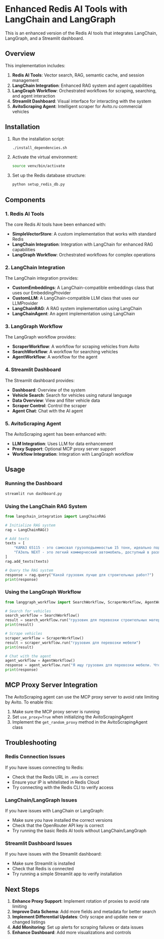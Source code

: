 # Enhanced Redis AI Tools with LangChain and LangGraph

This is an enhanced version of the Redis AI tools that integrates LangChain, LangGraph, and a Streamlit dashboard.

## Overview

This implementation includes:

1. **Redis AI Tools**: Vector search, RAG, semantic cache, and session management
2. **LangChain Integration**: Enhanced RAG system and agent capabilities
3. **LangGraph Workflow**: Orchestrated workflows for scraping, searching, and agent interaction
4. **Streamlit Dashboard**: Visual interface for interacting with the system
5. **AvitoScraping Agent**: Intelligent scraper for Avito.ru commercial vehicles

## Installation

1. Run the installation script:
   ```bash
   ./install_dependencies.sh
   ```

2. Activate the virtual environment:
   ```bash
   source venv/bin/activate
   ```

3. Set up the Redis database structure:
   ```bash
   python setup_redis_db.py
   ```

## Components

### 1. Redis AI Tools

The core Redis AI tools have been enhanced with:

- **SimpleVectorStore**: A custom implementation that works with standard Redis
- **LangChain Integration**: Integration with LangChain for enhanced RAG capabilities
- **LangGraph Workflow**: Orchestrated workflows for complex operations

### 2. LangChain Integration

The LangChain integration provides:

- **CustomEmbeddings**: A LangChain-compatible embeddings class that uses our EmbeddingProvider
- **CustomLLM**: A LangChain-compatible LLM class that uses our LLMProvider
- **LangChainRAG**: A RAG system implementation using LangChain
- **LangChainAgent**: An agent implementation using LangChain

### 3. LangGraph Workflow

The LangGraph workflow provides:

- **ScraperWorkflow**: A workflow for scraping vehicles from Avito
- **SearchWorkflow**: A workflow for searching vehicles
- **AgentWorkflow**: A workflow for the agent

### 4. Streamlit Dashboard

The Streamlit dashboard provides:

- **Dashboard**: Overview of the system
- **Vehicle Search**: Search for vehicles using natural language
- **Data Overview**: View and filter vehicle data
- **Scraper Control**: Control the scraper
- **Agent Chat**: Chat with the AI agent

### 5. AvitoScraping Agent

The AvitoScraping agent has been enhanced with:

- **LLM Integration**: Uses LLM for data enhancement
- **Proxy Support**: Optional MCP proxy server support
- **Workflow Integration**: Integration with LangGraph workflow

## Usage

### Running the Dashboard

```bash
streamlit run dashboard.py
```

### Using the LangChain RAG System

```python
from langchain_integration import LangChainRAG

# Initialize RAG system
rag = LangChainRAG()

# Add texts
texts = [
    "КАМАЗ 65115 - это самосвал грузоподъемностью 15 тонн, идеально подходит для строительных работ.",
    "ГАЗель NEXT - это легкий коммерческий автомобиль, доступный в различных модификациях."
]
rag.add_texts(texts)

# Query the RAG system
response = rag.query("Какой грузовик лучше для строительных работ?")
print(response)
```

### Using the LangGraph Workflow

```python
from langgraph_workflow import SearchWorkflow, ScraperWorkflow, AgentWorkflow

# Search for vehicles
search_workflow = SearchWorkflow()
result = search_workflow.run("грузовик для перевозки строительных материалов")
print(result)

# Scrape vehicles
scraper_workflow = ScraperWorkflow()
result = scraper_workflow.run("грузовик для перевозки мебели")
print(result)

# Chat with the agent
agent_workflow = AgentWorkflow()
response = agent_workflow.run("Я ищу грузовик для перевозки мебели. Что вы можете предложить?")
print(response)
```

## MCP Proxy Server Integration

The AvitoScraping agent can use the MCP proxy server to avoid rate limiting by Avito. To enable this:

1. Make sure the MCP proxy server is running
2. Set `use_proxy=True` when initializing the AvitoScrapingAgent
3. Implement the `get_random_proxy` method in the AvitoScrapingAgent class

## Troubleshooting

### Redis Connection Issues

If you have issues connecting to Redis:
- Check that the Redis URL in `.env` is correct
- Ensure your IP is whitelisted in Redis Cloud
- Try connecting with the Redis CLI to verify access

### LangChain/LangGraph Issues

If you have issues with LangChain or LangGraph:
- Make sure you have installed the correct versions
- Check that the OpenRouter API key is correct
- Try running the basic Redis AI tools without LangChain/LangGraph

### Streamlit Dashboard Issues

If you have issues with the Streamlit dashboard:
- Make sure Streamlit is installed
- Check that Redis is connected
- Try running a simple Streamlit app to verify installation

## Next Steps

1. **Enhance Proxy Support**: Implement rotation of proxies to avoid rate limiting
2. **Improve Data Schema**: Add more fields and metadata for better search
3. **Implement Differential Updates**: Only scrape and update new or changed listings
4. **Add Monitoring**: Set up alerts for scraping failures or data issues
5. **Enhance Dashboard**: Add more visualizations and controls
